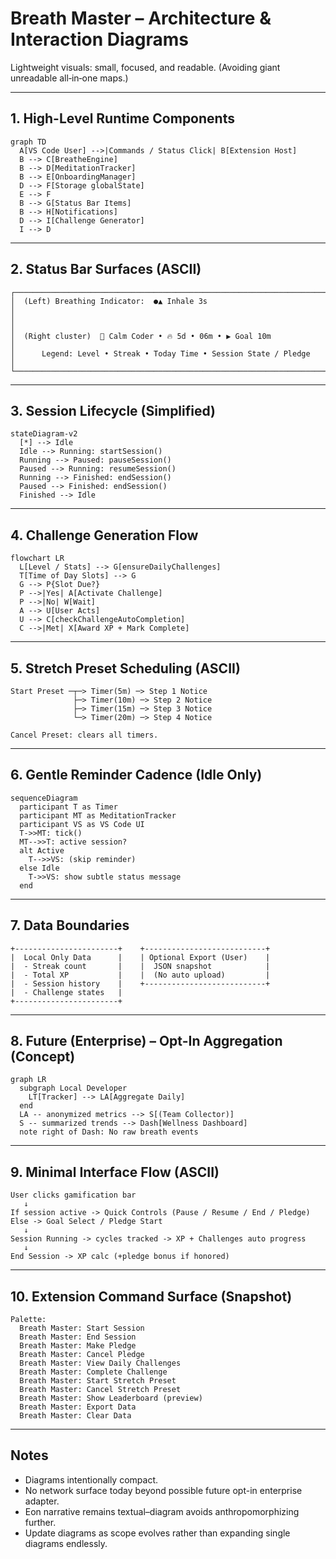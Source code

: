 # Breath Master – Architecture & Interaction Diagrams

Lightweight visuals: small, focused, and readable. (Avoiding giant unreadable all‑in‑one maps.)

---
## 1. High-Level Runtime Components
```mermaid
graph TD
  A[VS Code User] -->|Commands / Status Click| B[Extension Host]
  B --> C[BreatheEngine]
  B --> D[MeditationTracker]
  B --> E[OnboardingManager]
  D --> F[Storage globalState]
  E --> F
  B --> G[Status Bar Items]
  B --> H[Notifications]
  D --> I[Challenge Generator]
  I --> D
```

---
## 2. Status Bar Surfaces (ASCII)
```
┌────────────────────────────────────────────────────────────────────────────┐
│  (Left) Breathing Indicator:  ●▲ Inhale 3s                                 │
│                                                                          │
│  (Right cluster)  🍃 Calm Coder • 🔥 5d • 06m • ▶ Goal 10m                 │
│      Legend: Level • Streak • Today Time • Session State / Pledge         │
└────────────────────────────────────────────────────────────────────────────┘
```

---
## 3. Session Lifecycle (Simplified)
```mermaid
stateDiagram-v2
  [*] --> Idle
  Idle --> Running: startSession()
  Running --> Paused: pauseSession()
  Paused --> Running: resumeSession()
  Running --> Finished: endSession()
  Paused --> Finished: endSession()
  Finished --> Idle
```

---
## 4. Challenge Generation Flow
```mermaid
flowchart LR
  L[Level / Stats] --> G[ensureDailyChallenges]
  T[Time of Day Slots] --> G
  G --> P{Slot Due?}
  P -->|Yes| A[Activate Challenge]
  P -->|No| W[Wait]
  A --> U[User Acts]
  U --> C[checkChallengeAutoCompletion]
  C -->|Met| X[Award XP + Mark Complete]
```

---
## 5. Stretch Preset Scheduling (ASCII)
```
Start Preset ─┬─> Timer(5m) ─> Step 1 Notice
              ├─> Timer(10m) ─> Step 2 Notice
              ├─> Timer(15m) ─> Step 3 Notice
              └─> Timer(20m) ─> Step 4 Notice

Cancel Preset: clears all timers.
```

---
## 6. Gentle Reminder Cadence (Idle Only)
```mermaid
sequenceDiagram
  participant T as Timer
  participant MT as MeditationTracker
  participant VS as VS Code UI
  T->>MT: tick()
  MT-->>T: active session?
  alt Active
    T-->>VS: (skip reminder)
  else Idle
    T->>VS: show subtle status message
  end
```

---
## 7. Data Boundaries
```
+-----------------------+    +---------------------------+
|  Local Only Data      |    | Optional Export (User)    |
|  - Streak count       |    |  JSON snapshot            |
|  - Total XP           |    |  (No auto upload)         |
|  - Session history    |    +---------------------------+
|  - Challenge states   |
+-----------------------+
```

---
## 8. Future (Enterprise) – Opt-In Aggregation (Concept)
```mermaid
graph LR
  subgraph Local Developer
    LT[Tracker] --> LA[Aggregate Daily]
  end
  LA -- anonymized metrics --> S[(Team Collector)]
  S -- summarized trends --> Dash[Wellness Dashboard]
  note right of Dash: No raw breath events
```

---
## 9. Minimal Interface Flow (ASCII)
```
User clicks gamification bar
   ↓
If session active -> Quick Controls (Pause / Resume / End / Pledge)
Else -> Goal Select / Pledge Start
   ↓
Session Running -> cycles tracked -> XP + Challenges auto progress
   ↓
End Session -> XP calc (+pledge bonus if honored)
```

---
## 10. Extension Command Surface (Snapshot)
```
Palette:
  Breath Master: Start Session
  Breath Master: End Session
  Breath Master: Make Pledge
  Breath Master: Cancel Pledge
  Breath Master: View Daily Challenges
  Breath Master: Complete Challenge
  Breath Master: Start Stretch Preset
  Breath Master: Cancel Stretch Preset
  Breath Master: Show Leaderboard (preview)
  Breath Master: Export Data
  Breath Master: Clear Data
```

---
## Notes
- Diagrams intentionally compact.
- No network surface today beyond possible future opt-in enterprise adapter.
- Eon narrative remains textual–diagram avoids anthropomorphizing further.
- Update diagrams as scope evolves rather than expanding single diagrams endlessly.
